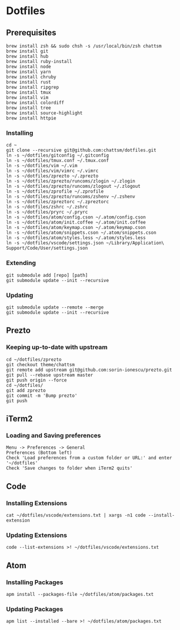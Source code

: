 # Dotfiles

## Prerequisites
```
brew install zsh && sudo chsh -s /usr/local/bin/zsh chattsm
brew install git
brew install hub
brew install ruby-install
brew install node
brew install yarn
brew install chruby
brew install rust
brew install ripgrep
brew install tmux
brew install vim
brew install colordiff
brew install tree
brew install source-highlight
brew install httpie
```

### Installing
```
cd ~
git clone --recursive git@github.com:chattsm/dotfiles.git
ln -s ~/dotfiles/gitconfig ~/.gitconfig
ln -s ~/dotfiles/tmux.conf ~/.tmux.conf
ln -s ~/dotfiles/vim ~/.vim
ln -s ~/dotfiles/vim/vimrc ~/.vimrc
ln -s ~/dotfiles/zprezto ~/.zprezto
ln -s ~/dotfiles/zprezto/runcoms/zlogin ~/.zlogin
ln -s ~/dotfiles/zprezto/runcoms/zlogout ~/.zlogout
ln -s ~/dotfiles/zprofile ~/.zprofile
ln -s ~/dotfiles/zprezto/runcoms/zshenv ~/.zshenv
ln -s ~/dotfiles/zpreztorc ~/.zpreztorc
ln -s ~/dotfiles/zshrc ~/.zshrc
ln -s ~/dotfiles/pryrc ~/.pryrc
ln -s ~/dotfiles/atom/config.cson ~/.atom/config.cson
ln -s ~/dotfiles/atom/init.coffee ~/.atom/init.coffee
ln -s ~/dotfiles/atom/keymap.cson ~/.atom/keymap.cson
ln -s ~/dotfiles/atom/snippets.cson ~/.atom/snippets.cson
ln -s ~/dotfiles/atom/styles.less ~/.atom/styles.less
ln -s ~/dotfiles/vscode/settings.json ~/Library/Application\ Support/Code/User/settings.json
```

### Extending
```
git submodule add [repo] [path]
git submodule update --init --recursive
```

### Updating
```
git submodule update --remote --merge
git submodule update --init --recursive
```

## Prezto

### Keeping up-to-date with upstream
```
cd ~/dotfiles/zprezto
git checkout theme/chattsm
git remote add upstream git@github.com:sorin-ionescu/prezto.git
git pull --rebase upstream master
git push origin --force
cd ~/dotfiles/
git add zprezto
git commit -m 'Bump prezto'
git push
```

## iTerm2

### Loading and Saving preferences
```
Menu -> Preferences -> General
Preferences (Bottom left)
Check 'Load preferences from a custom folder or URL:' and enter '~/dotfiles'
Check 'Save changes to folder when iTerm2 quits'
```

## Code

### Installing Extensions
```
cat ~/dotfiles/vscode/extensions.txt | xargs -n1 code --install-extension
```

### Updating Extensions
```
code --list-extensions >! ~/dotfiles/vscode/extensions.txt
```

## Atom

### Installing Packages
```
apm install --packages-file ~/dotfiles/atom/packages.txt
```

### Updating Packages
```
apm list --installed --bare >! ~/dotfiles/atom/packages.txt
```
